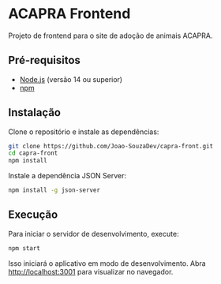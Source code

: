 # ACAPRA Frontend

Projeto de frontend para o site de adoção de animais ACAPRA.

## Pré-requisitos

- [Node.js](https://nodejs.org/) (versão 14 ou superior)
- [npm](https://www.npmjs.com/)

## Instalação

Clone o repositório e instale as dependências:

```sh
git clone https://github.com/Joao-SouzaDev/capra-front.git
cd capra-front
npm install
```
Instale a dependência JSON Server:

```sh
npm install -g json-server
```

## Execução
Para iniciar o servidor de desenvolvimento, execute:

```sh
npm start
```
Isso iniciará o aplicativo em modo de desenvolvimento. Abra [http://localhost:3001](http://localhost:3001) para visualizar no navegador.